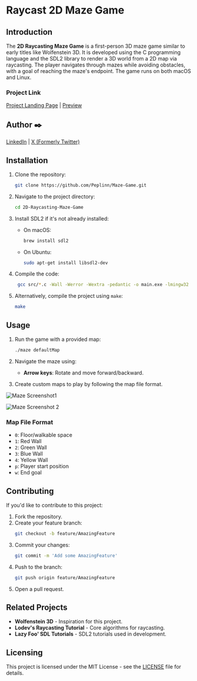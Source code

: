 # **Raycast 2D Maze Game**

## **Introduction**
The **2D Raycasting Maze Game** is a first-person 3D maze game similar to early titles like Wolfenstein 3D. It is developed using the C programming language and the SDL2 library to render a 3D world from a 2D map via raycasting. The player navigates through mazes while avoiding obstacles, with a goal of reaching the maze's endpoint. The game runs on both macOS and Linux.

### **Project Link**
[Project Landing Page](https://peplin-2d-maze.mystrikingly.com) | [Preview](https://youtu.be/-252jUHmoWc)

## Author :black_nib:
[LinkedIn](https://www.linkedin.com/in/chidiebube-oluoma) | [X (Formerly Twitter)](https://www.x.com/ebubepeterp)

## **Installation**
1. Clone the repository:
   ```bash
   git clone https://github.com/Peplinn/Maze-Game.git
   ```
2. Navigate to the project directory:
   ```bash
   cd 2D-Raycasting-Maze-Game
   ```
3. Install SDL2 if it's not already installed:
   - On macOS:
     ```bash
     brew install sdl2
     ```
   - On Ubuntu:
     ```bash
     sudo apt-get install libsdl2-dev
     ```

4. Compile the code:
   ```bash
   	gcc src/*.c -Wall -Werror -Wextra -pedantic -o main.exe -lmingw32 -lSDL2main -lSDL2
   ```

5. Alternatively, compile the project using `make`:
   ```bash
   make
   ```

## **Usage**
1. Run the game with a provided map:
   ```bash
   ./maze defaultMap
   ```

2. Navigate the maze using:
   - **Arrow keys**: Rotate and move forward/backward.
   
3. Create custom maps to play by following the map file format.

![Maze Screenshot1](https://github.com/Peplinn/Maze-Game/assets/images/Maze_Image_1.png)


![Maze Screenshot 2](https://github.com/Peplinn/Maze-Game/assets/images/Maze_Image_2.png)

### **Map File Format**
- `0`: Floor/walkable space
- `1`: Red Wall
- `2`: Green Wall
- `3`: Blue Wall
- `4`: Yellow Wall
- `p`: Player start position
- `w`: End goal

## **Contributing**
If you'd like to contribute to this project:
1. Fork the repository.
2. Create your feature branch:
   ```bash
   git checkout -b feature/AmazingFeature
   ```
3. Commit your changes:
   ```bash
   git commit -m 'Add some AmazingFeature'
   ```
4. Push to the branch:
   ```bash
   git push origin feature/AmazingFeature
   ```
5. Open a pull request.

## **Related Projects**
- **Wolfenstein 3D** - Inspiration for this project.
- **Lodev's Raycasting Tutorial** - Core algorithms for raycasting.
- **Lazy Foo' SDL Tutorials** - SDL2 tutorials used in development.

## **Licensing**
This project is licensed under the MIT License - see the [LICENSE](LICENSE) file for details.
